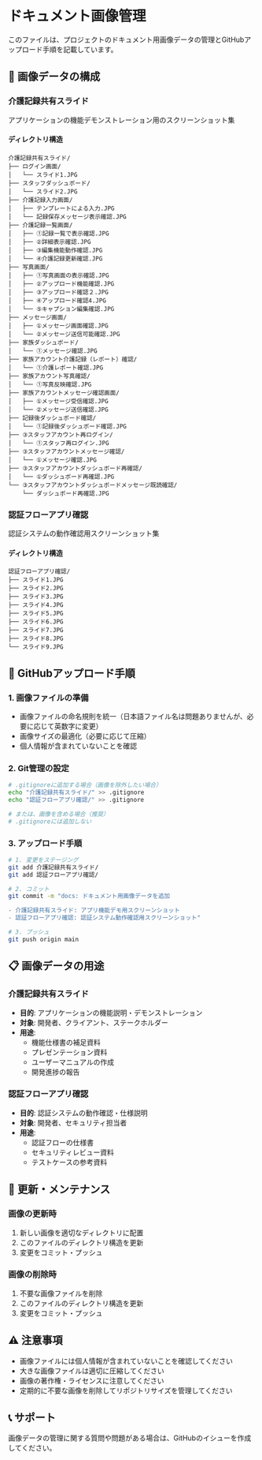 # ドキュメント画像管理

このファイルは、プロジェクトのドキュメント用画像データの管理とGitHubアップロード手順を記載しています。

## 📁 画像データの構成

### 介護記録共有スライド
アプリケーションの機能デモンストレーション用のスクリーンショット集

#### ディレクトリ構造
```
介護記録共有スライド/
├── ログイン画面/
│   └── スライド1.JPG
├── スタッフダッシュボード/
│   └── スライド2.JPG
├── 介護記録入力画面/
│   ├── テンプレートによる入力.JPG
│   └── 記録保存メッセージ表示確認.JPG
├── 介護記録一覧画面/
│   ├── ①記録一覧で表示確認.JPG
│   ├── ②詳細表示確認.JPG
│   ├── ③編集機能動作確認.JPG
│   └── ④介護記録更新確認.JPG
├── 写真画面/
│   ├── ①写真画面の表示確認.JPG
│   ├── ②アップロード機能確認.JPG
│   ├── ③アップロード確認２.JPG
│   ├── ④アップロード確認4.JPG
│   └── ⑤キャプション編集確認.JPG
├── メッセージ画面/
│   ├── ①メッセージ画面確認.JPG
│   └── ②メッセージ送信可能確認.JPG
├── 家族ダッシュボード/
│   └── ①メッセージ確認.JPG
├── 家族アカウント介護記録（レポート）確認/
│   └── ①介護レポート確認.JPG
├── 家族アカウント写真確認/
│   └── ①写真反映確認.JPG
├── 家族アカウントメッセージ確認画面/
│   ├── ①メッセージ受信確認.JPG
│   └── ②メッセージ送信確認.JPG
├── 記録後ダッシュボード確認/
│   └── ①記録後ダッシュボード確認.JPG
├── ③スタッフアカウント再ログイン/
│   └── ①スタッフ再ログイン.JPG
├── ③スタッフアカウントメッセージ確認/
│   └── ①メッセージ確認.JPG
├── ③スタッフアカウントダッシュボード再確認/
│   └── ①ダッシュボード再確認.JPG
└── ③スタッフアカウントダッシュボードメッセージ既読確認/
    └── ダッシュボード再確認.JPG
```

### 認証フローアプリ確認
認証システムの動作確認用スクリーンショット集

#### ディレクトリ構造
```
認証フローアプリ確認/
├── スライド1.JPG
├── スライド2.JPG
├── スライド3.JPG
├── スライド4.JPG
├── スライド5.JPG
├── スライド6.JPG
├── スライド7.JPG
├── スライド8.JPG
└── スライド9.JPG
```

## 🚀 GitHubアップロード手順

### 1. 画像ファイルの準備
- 画像ファイルの命名規則を統一（日本語ファイル名は問題ありませんが、必要に応じて英数字に変更）
- 画像サイズの最適化（必要に応じて圧縮）
- 個人情報が含まれていないことを確認

### 2. Git管理の設定
```bash
# .gitignoreに追加する場合（画像を除外したい場合）
echo "介護記録共有スライド/" >> .gitignore
echo "認証フローアプリ確認/" >> .gitignore

# または、画像を含める場合（推奨）
# .gitignoreには追加しない
```

### 3. アップロード手順
```bash
# 1. 変更をステージング
git add 介護記録共有スライド/
git add 認証フローアプリ確認/

# 2. コミット
git commit -m "docs: ドキュメント用画像データを追加

- 介護記録共有スライド: アプリ機能デモ用スクリーンショット
- 認証フローアプリ確認: 認証システム動作確認用スクリーンショット"

# 3. プッシュ
git push origin main
```

## 📋 画像データの用途

### 介護記録共有スライド
- **目的**: アプリケーションの機能説明・デモンストレーション
- **対象**: 開発者、クライアント、ステークホルダー
- **用途**: 
  - 機能仕様書の補足資料
  - プレゼンテーション資料
  - ユーザーマニュアルの作成
  - 開発進捗の報告

### 認証フローアプリ確認
- **目的**: 認証システムの動作確認・仕様説明
- **対象**: 開発者、セキュリティ担当者
- **用途**:
  - 認証フローの仕様書
  - セキュリティレビュー資料
  - テストケースの参考資料

## 🔄 更新・メンテナンス

### 画像の更新時
1. 新しい画像を適切なディレクトリに配置
2. このファイルのディレクトリ構造を更新
3. 変更をコミット・プッシュ

### 画像の削除時
1. 不要な画像ファイルを削除
2. このファイルのディレクトリ構造を更新
3. 変更をコミット・プッシュ

## ⚠️ 注意事項

- 画像ファイルには個人情報が含まれていないことを確認してください
- 大きな画像ファイルは適切に圧縮してください
- 画像の著作権・ライセンスに注意してください
- 定期的に不要な画像を削除してリポジトリサイズを管理してください

## 📞 サポート

画像データの管理に関する質問や問題がある場合は、GitHubのイシューを作成してください。
